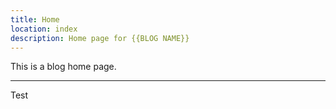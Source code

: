 ```yaml
---
title: Home
location: index
description: Home page for {{BLOG NAME}}
---
```


This is a blog home page.

---

Test